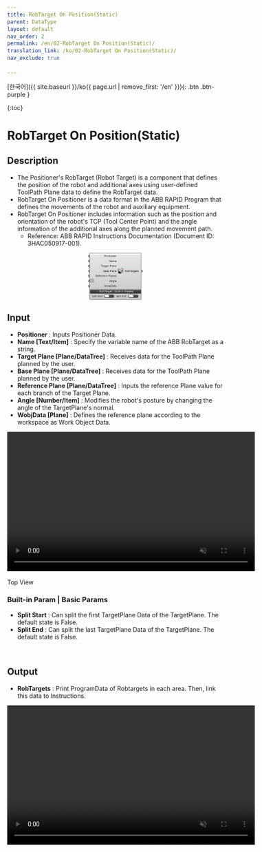 ```yaml
---
title: RobTarget On Position(Static)
parent: DataType
layout: default
nav_order: 2
permalink: /en/02-RobTarget On Position(Static)/
translation_link: /ko/02-RobTarget On Position(Static)/
nav_exclude: true

---
```


<!-- [English]({{ site.baseurl }}/en{{ page.url | remove_first: '/ko' }}){: .btn .btn-purple } -->
[한국어]({{ site.baseurl }}/ko{{ page.url | remove_first: '/en' }}){: .btn .btn-purple }

{:toc}
# RobTarget On Position(Static)

## Description

* The Positioner's RobTarget (Robot Target) is a component that defines the position of the robot and additional axes using user-defined ToolPath Plane data to define the RobTarget data. 
* RobTarget On Positioner is a data format in the ABB RAPID Program that defines the movements of the robot and auxiliary equipment. 
* RobTarget On Positioner includes information such as the position and orientation of the robot's TCP (Tool Center Point) and the angle information of the additional axes along the planned movement path.
  * Reference: ABB RAPID Instructions Documentation (Document ID: 3HAC050917-001).

<p align="center">  <img src="/assets/images/positioner_static.png" align="center" width="25%"></p>

## Input

* **Positioner** : Inputs Positioner Data.
* **Name [Text/Item]** : Specify the variable name of the ABB RobTarget as a string.
* **Target Plane [Plane/DataTree]** : Receives data for the ToolPath Plane planned by the user.
* **Base Plane [Plane/DataTree]** : Receives data for the ToolPath Plane planned by the user.
* **Reference Plane [Plane/DataTree]** : Inputs the reference Plane value for each branch of the Target Plane.
* **Angle [Number/Item]** : Modifies the robot's posture by changing the angle of the TargetPlane's normal.
* **WobjData [Plane]** : Defines the reference plane according to the workspace as Work Object Data.

<p align="center"> 
<video src="/assets/images/RobtargetPosition_Static_Top.mp4" width="576px" height="324px" autoplay=1 muted=1 loop=1 align="center"><figcaption>Top View</figcaption>
</video></p>


### Built-in Param | Basic Params​

* **Split Start** : Can split the first TargetPlane Data of the TargetPlane. The default state is False.
* **Split End** : Can split the last TargetPlane Data of the TargetPlane. The default state is False.

<br>

## Output

* **RobTargets** : Print ProgramData of Robtargets in each area. Then, link this data to Instructions.

<p align="center"> 
<video src="/assets/images/Static_RobPosition_gif.mp4" width="576px" height="324px" autoplay=1 muted=1 loop=1 align="center">
</video>
</p>